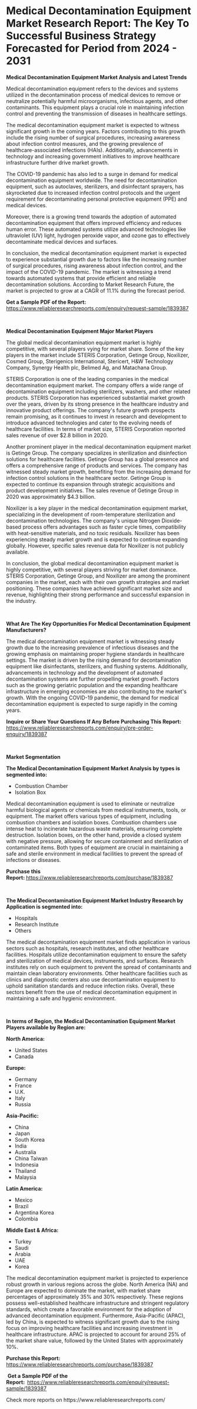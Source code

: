 <p><h1>Medical Decontamination Equipment Market Research Report: The Key To Successful Business Strategy Forecasted for Period from 2024 - 2031</h1></p><p><strong>Medical Decontamination Equipment Market Analysis and Latest Trends</strong></p>
<p><p>Medical decontamination equipment refers to the devices and systems utilized in the decontamination process of medical devices to remove or neutralize potentially harmful microorganisms, infectious agents, and other contaminants. This equipment plays a crucial role in maintaining infection control and preventing the transmission of diseases in healthcare settings.</p><p>The medical decontamination equipment market is expected to witness significant growth in the coming years. Factors contributing to this growth include the rising number of surgical procedures, increasing awareness about infection control measures, and the growing prevalence of healthcare-associated infections (HAIs). Additionally, advancements in technology and increasing government initiatives to improve healthcare infrastructure further drive market growth.</p><p>The COVID-19 pandemic has also led to a surge in demand for medical decontamination equipment worldwide. The need for decontamination equipment, such as autoclaves, sterilizers, and disinfectant sprayers, has skyrocketed due to increased infection control protocols and the urgent requirement for decontaminating personal protective equipment (PPE) and medical devices.</p><p>Moreover, there is a growing trend towards the adoption of automated decontamination equipment that offers improved efficiency and reduces human error. These automated systems utilize advanced technologies like ultraviolet (UV) light, hydrogen peroxide vapor, and ozone gas to effectively decontaminate medical devices and surfaces.</p><p>In conclusion, the medical decontamination equipment market is expected to experience substantial growth due to factors like the increasing number of surgical procedures, rising awareness about infection control, and the impact of the COVID-19 pandemic. The market is witnessing a trend towards automated systems that provide efficient and reliable decontamination solutions. According to Market Research Future, the market is projected to grow at a CAGR of 11.1% during the forecast period.</p></p>
<p><strong>Get a Sample PDF of the Report:&nbsp;</strong> <a href="https://www.reliableresearchreports.com/enquiry/request-sample/1839387">https://www.reliableresearchreports.com/enquiry/request-sample/1839387</a></p>
<p>&nbsp;</p>
<p><strong>Medical Decontamination Equipment Major Market Players</strong></p>
<p><p>The global medical decontamination equipment market is highly competitive, with several players vying for market share. Some of the key players in the market include STERIS Corporation, Getinge Group, Noxilizer, Cosmed Group, Sterigenics International, Stericert, H&W Technology Company, Synergy Health plc, Belimed Ag, and Matachana Group.</p><p>STERIS Corporation is one of the leading companies in the medical decontamination equipment market. The company offers a wide range of decontamination equipment including sterilizers, washers, and other related products. STERIS Corporation has experienced substantial market growth over the years, driven by its strong presence in the healthcare industry and innovative product offerings. The company's future growth prospects remain promising, as it continues to invest in research and development to introduce advanced technologies and cater to the evolving needs of healthcare facilities. In terms of market size, STERIS Corporation reported sales revenue of over $2.8 billion in 2020.</p><p>Another prominent player in the medical decontamination equipment market is Getinge Group. The company specializes in sterilization and disinfection solutions for healthcare facilities. Getinge Group has a global presence and offers a comprehensive range of products and services. The company has witnessed steady market growth, benefiting from the increasing demand for infection control solutions in the healthcare sector. Getinge Group is expected to continue its expansion through strategic acquisitions and product development initiatives. The sales revenue of Getinge Group in 2020 was approximately $4.3 billion.</p><p>Noxilizer is a key player in the medical decontamination equipment market, specializing in the development of room-temperature sterilization and decontamination technologies. The company's unique Nitrogen Dioxide-based process offers advantages such as faster cycle times, compatibility with heat-sensitive materials, and no toxic residuals. Noxilizer has been experiencing steady market growth and is expected to continue expanding globally. However, specific sales revenue data for Noxilizer is not publicly available.</p><p>In conclusion, the global medical decontamination equipment market is highly competitive, with several players striving for market dominance. STERIS Corporation, Getinge Group, and Noxilizer are among the prominent companies in the market, each with their own growth strategies and market positioning. These companies have achieved significant market size and revenue, highlighting their strong performance and successful expansion in the industry.</p></p>
<p>&nbsp;</p>
<p><strong>What Are The Key Opportunities For Medical Decontamination Equipment Manufacturers?</strong></p>
<p><p>The medical decontamination equipment market is witnessing steady growth due to the increasing prevalence of infectious diseases and the growing emphasis on maintaining proper hygiene standards in healthcare settings. The market is driven by the rising demand for decontamination equipment like disinfectants, sterilizers, and flushing systems. Additionally, advancements in technology and the development of automated decontamination systems are further propelling market growth. Factors such as the growing geriatric population and the expanding healthcare infrastructure in emerging economies are also contributing to the market's growth. With the ongoing COVID-19 pandemic, the demand for medical decontamination equipment is expected to surge rapidly in the coming years.</p></p>
<p><strong>Inquire or Share Your Questions If Any Before Purchasing This Report:</strong> <a href="https://www.reliableresearchreports.com/enquiry/pre-order-enquiry/1839387">https://www.reliableresearchreports.com/enquiry/pre-order-enquiry/1839387</a></p>
<p>&nbsp;</p>
<p><strong>Market Segmentation</strong></p>
<p><strong>The Medical Decontamination Equipment Market Analysis by types is segmented into:</strong></p>
<p><ul><li>Combustion Chamber</li><li>Isolation Box</li></ul></p>
<p><p>Medical decontamination equipment is used to eliminate or neutralize harmful biological agents or chemicals from medical instruments, tools, or equipment. The market offers various types of equipment, including combustion chambers and isolation boxes. Combustion chambers use intense heat to incinerate hazardous waste materials, ensuring complete destruction. Isolation boxes, on the other hand, provide a closed system with negative pressure, allowing for secure containment and sterilization of contaminated items. Both types of equipment are crucial in maintaining a safe and sterile environment in medical facilities to prevent the spread of infections or diseases.</p></p>
<p><strong>Purchase this Report:&nbsp;</strong><a href="https://www.reliableresearchreports.com/purchase/1839387">https://www.reliableresearchreports.com/purchase/1839387</a></p>
<p>&nbsp;</p>
<p><strong>The Medical Decontamination Equipment Market Industry Research by Application is segmented into:</strong></p>
<p><ul><li>Hospitals</li><li>Research Institute</li><li>Others</li></ul></p>
<p><p>The medical decontamination equipment market finds application in various sectors such as hospitals, research institutes, and other healthcare facilities. Hospitals utilize decontamination equipment to ensure the safety and sterilization of medical devices, instruments, and surfaces. Research institutes rely on such equipment to prevent the spread of contaminants and maintain clean laboratory environments. Other healthcare facilities such as clinics and diagnostic centers also use decontamination equipment to uphold sanitation standards and reduce infection risks. Overall, these sectors benefit from the use of medical decontamination equipment in maintaining a safe and hygienic environment.</p></p>
<p>&nbsp;</p>
<p><strong>In terms of Region, the Medical Decontamination Equipment Market Players available by Region are:</strong></p>
<p>
    <p> <strong> North America: </strong>
        <ul>
            <li>United States</li>
            <li>Canada</li>
        </ul>
        </p> 
    <p> <strong> Europe: </strong>
        <ul>
            <li>Germany</li>
            <li>France</li>
            <li>U.K.</li>
            <li>Italy</li>
            <li>Russia</li>
        </ul>
        </p> 
    <p> <strong> Asia-Pacific: </strong>
        <ul>
            <li>China</li>
            <li>Japan</li>
            <li>South Korea</li>
            <li>India</li>
            <li>Australia</li>
            <li>China Taiwan</li>
            <li>Indonesia</li>
            <li>Thailand</li>
            <li>Malaysia</li>
        </ul>
        </p> 
    <p> <strong> Latin America: </strong>
        <ul>
            <li>Mexico</li>
            <li>Brazil</li>
            <li>Argentina Korea</li>
            <li>Colombia</li>
        </ul>
        </p> 
    <p> <strong> Middle East & Africa: </strong>
        <ul>
            <li>Turkey</li>
            <li>Saudi</li>
            <li>Arabia</li>
            <li>UAE</li>
            <li>Korea</li>
        </ul>
    </p>
    </p>
<p><p>The medical decontamination equipment market is projected to experience robust growth in various regions across the globe. North America (NA) and Europe are expected to dominate the market, with market share percentages of approximately 35% and 30% respectively. These regions possess well-established healthcare infrastructure and stringent regulatory standards, which create a favorable environment for the adoption of advanced decontamination equipment. Furthermore, Asia-Pacific (APAC), led by China, is expected to witness significant growth due to the rising focus on improving healthcare facilities and increasing investment in healthcare infrastructure. APAC is projected to account for around 25% of the market share value, followed by the United States with approximately 10%.</p></p>
<p><strong>Purchase this Report: </strong><a href="https://www.reliableresearchreports.com/purchase/1839387">https://www.reliableresearchreports.com/purchase/1839387</a></p>
<p>&nbsp;<strong>Get a Sample PDF of the Report:&nbsp;&nbsp;</strong><a href="https://www.reliableresearchreports.com/enquiry/request-sample/1839387">https://www.reliableresearchreports.com/enquiry/request-sample/1839387</a></p>
<p><strong></strong></p>
<p>Check more reports on https://www.reliableresearchreports.com/</p>